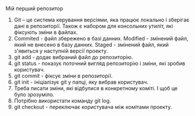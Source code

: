 Мій перший репозитор  
1) Git – це система керування версіями, яка працює локально і зберігає дані в репозиторії. Також є набором для консольних утиліт, які фіксують зміни в файлах.
2) Сommited - файл збережено в базі данних. Modified - змінений файл, який не внесено в базу данних. Staged - змінений файл, який з'явиться у наступній версії проекту.
3) git add - додає вибраний файл до репозиторію.
4) git status - показує поточний вигляд репозиторію і зміни, які зробив користувач.
5) git commit - фіксує зміни в репозиторії.
6) git init - ініціалізує git у папці, яку вибрав користувач.
7) Треба писати зміни, які відбулися в конкретному коміті. І щоб це було зрозуміло.
8) Потрібно використати команду git log.
9) git checkout - переключає користувача між комітами проекту.
